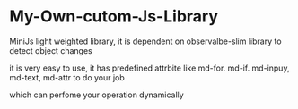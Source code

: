 # My-Own-cutom-Js-Library

MiniJs light weighted library, it is dependent on observalbe-slim library to detect object changes

it is very easy to use, it has predefined attrbite like md-for. md-if. md-inpuy, md-text, md-attr to do your job

which can perfome your operation dynamically
